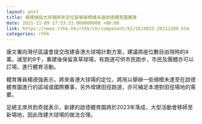 ```yaml
---
layout: post
title: 楊德強指大球場將來定位是舉辦規模未達啟德體育園賽事
date: 2021-11-09 17:53:31.000000000 +08:00
link: https://news.rthk.hk/rthk/ch/component/k2/1619025-20211109.htm
categories: rthk
---
```


康文署向灣仔區議會提交改建香港大球場計劃方案，建議將座位數目由現時的4萬，減至約9千，重建後保留真草球場，有跑道可供市民跑步，市民及團體亦可以訂場，進行體育活動。

體育專員楊德強表示，將來香港大球場的定位，將用以舉辦一些規模未達至在啟德體育園進行的區域或國際賽事，另外增建田徑跑道，亦可補足本港對田徑場地的需要。

足總主席貝鈞奇就表示，新建的啟德體育園將於2023年落成，大型活動會移師至新場地，因此改建大球場的做法合理。
